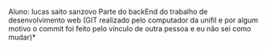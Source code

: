 Aluno: lucas saito sanzovo
Parte do backEnd do trabalho de desenvolvimento web
(GIT realizado pelo computador da unifil e por algum motivo o commit foi feito pelo vínculo de outra pessoa e eu não sei como mudar)*
